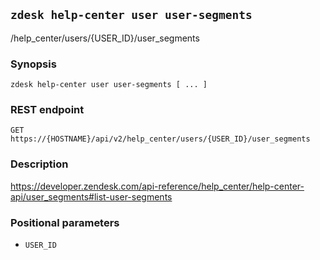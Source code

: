 ## `zdesk help-center user user-segments`

/help_center/users/{USER_ID}/user_segments

### Synopsis

    zdesk help-center user user-segments [ ... ]

### REST endpoint

    GET https://{HOSTNAME}/api/v2/help_center/users/{USER_ID}/user_segments

### Description

https://developer.zendesk.com/api-reference/help_center/help-center-api/user_segments#list-user-segments

### Positional parameters

* `USER_ID`

